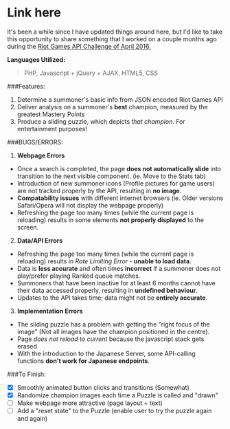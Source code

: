 # Link here
It's been a while since I have updated things around here, but I'd like to take this opportunity to share something
that I worked on a couple months ago during the [Riot Games API Challenge of April 2016.](http://na.leagueoflegends.com/en/news/community/contests/riot-games-api-challenge-2016) 

**Languages Utilized:**
> PHP, Javascript + jQuery + AJAX, HTML5, CSS 

###Features:
1. Determine a summoner's basic info from JSON encoded Riot Games API
2. Deliver analysis on a summoner's **best** champion, measured by the greatest Mastery Points
3. Produce a sliding puzzle, which depicts *that champion*. For entertainment purposes!

###BUGS/ERRORS:
1. **Webpage Errors**
  - Once a search is completed, the page **does not automatically slide** into transition to the next visible component. (ie. Move to the Stats tab)
  - Introduction of new summoner icons (Profile pictures for game users) are not tracked properly by the API, resulting in **no image**.
  - **Compatability issues** with different internet browsers (ie. Older versions Safari/Opera will not display the webpage properly)
  - Refreshing the page too many times (while the current page is reloading) results in some elements **not properly displayed** to the screen.
2. **Data/API Errors**
  - Refreshing the page too many times (while the current page is reloading) results in *Rate Limiting Error* - **unable to load data**.
  - Data is **less accurate** and often times **incorrect** if a summoner does not play/prefer playing Ranked queue matches.
  - Summoners that have been inactive for at least 6 months cannot have their data accessed properly, resulting in **undefined behaviour**.
  - Updates to the API takes time; data might not be **entirely accurate**.
3. **Implementation Errors**
  - The sliding puzzle has a problem with getting the "right focus of the image" (Not all images have the champion positioned in the centre).
  - Page *does not reload to current* because the javascript stack gets erased
  - With the introduction to the Japanese Server, some API-calling functions **don't work for Japanese endpoints**.

###To Finish:
- [x] Smoothly animated button clicks and transitions (Somewhat)
- [x] Randomize champion images each time a Puzzle is called and "drawn"
- [ ] Make webpage more attractive (page layout + text)
- [ ] Add a "reset state" to the Puzzle (enable user to try the puzzle again and again)
